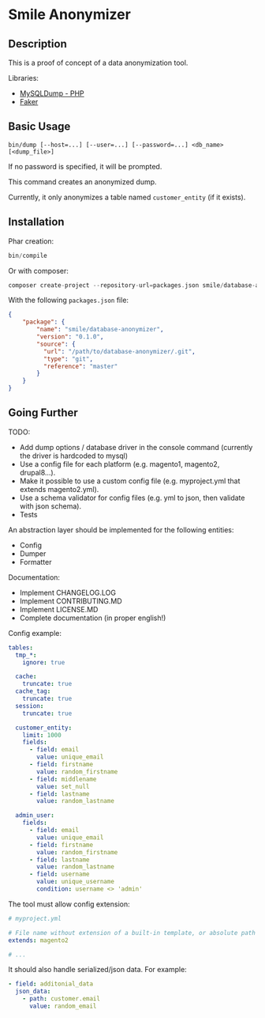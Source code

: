 # Smile Anonymizer

## Description

This is a proof of concept of a data anonymization tool.

Libraries:

- [MySQLDump - PHP](https://github.com/ifsnop/mysqldump-php)
- [Faker](https://github.com/fzaninotto/faker)

## Basic Usage

```
bin/dump [--host=...] [--user=...] [--password=...] <db_name> [<dump_file>]
```

If no password is specified, it will be prompted.

This command creates an anonymized dump.

Currently, it only anonymizes a table named `customer_entity` (if it exists).

## Installation

Phar creation:

```php
bin/compile
```

Or with composer:

```php
composer create-project --repository-url=packages.json smile/database-anonymizer
```

With the following `packages.json` file:

```json
{
    "package": {
        "name": "smile/database-anonymizer",
        "version": "0.1.0",
        "source": {
          "url": "/path/to/database-anonymizer/.git",
          "type": "git",
          "reference": "master"
        }
    }
}
```

## Going Further

TODO:

- Add dump options / database driver in the console command (currently the driver is hardcoded to mysql)
- Use a config file for each platform (e.g. magento1, magento2, drupal8...).
- Make it possible to use a custom config file (e.g. myproject.yml that extends magento2.yml).
- Use a schema validator for config files (e.g. yml to json, then validate with json schema).
- Tests

An abstraction layer should be implemented for the following entities:

- Config
- Dumper
- Formatter

Documentation:

- Implement CHANGELOG.LOG
- Implement CONTRIBUTING.MD
- Implement LICENSE.MD
- Complete documentation (in proper english!)

Config example:

```yaml
tables:
  tmp_*:
    ignore: true

  cache:
    truncate: true
  cache_tag:
    truncate: true
  session:
    truncate: true

  customer_entity:
    limit: 1000
    fields:
      - field: email
        value: unique_email
      - field: firstname
        value: random_firstname
      - field: middlename
        value: set_null
      - field: lastname
        value: random_lastname

  admin_user:
    fields:
      - field: email
        value: unique_email
      - field: firstname
        value: random_firstname
      - field: lastname
        value: random_lastname
      - field: username
        value: unique_username
        condition: username <> 'admin'
```

The tool must allow config extension:

```yml
# myproject.yml

# File name without extension of a built-in template, or absolute path to a custom template
extends: magento2

# ...
```

It should also handle serialized/json data.
For example:

```yml
- field: additonial_data
  json_data:
    - path: customer.email
      value: random_email
```
